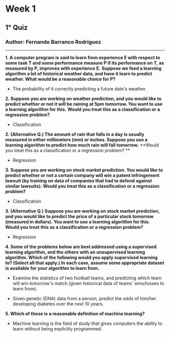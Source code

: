 ﻿# Week 1

## 1° Quiz

### Author: Fernando Barranco Rodríguez

---


**1. A computer program is said to learn from experience E with respect to some task T and some performance measure P if its performance on T, as measured by P, improves with experience E.**
**Suppose we feed a learning algorithm a lot of historical weather data, and have it learn to predict weather. What would be a reasonable choice for P?**

* The probability of it correctly predicting a future date's weather.

**2. Suppose you are working on weather prediction, and you would like to predict whether or not it will be raining at 5pm tomorrow. You want to use a learning algorithm for this.**
**Would you treat this as a classification or a regression problem?**

* Classification

**2. (Alternative Q.) The amount of rain that falls in a day is usually measured in either millimeters (mm) or inches. Suppose you use a learning algorithm to predict how much rain will fall tomorrow.**
**Would you treat this as a classification or a regression problem? **

* Regression

**3. Suppose you are working on stock market prediction. You would like to predict whether or not a certain company will win a patent infringement lawsuit (by training on data of companies that had to defend against similar lawsuits). Would you treat this as a classification or a regression problem?**

* Classification

**3. (Alternative Q.) Suppose you are working on stock market prediction, and you would like to predict the price of a particular stock tomorrow (measured in dollars). You want to use a learning algorithm for this.**
**Would you treat this as a classification or a regression problem?**

* Regression

**4. Some of the problems below are best addressed using a supervised learning algorithm, and the others with an unsupervised learning algorithm. Which of the following would you apply supervised learning to? (Select all that apply.) In each case, assume some appropriate dataset is available for your algorithm to learn from.**

* Examine the statistics of two football teams, and predicting which team will win tomorrow's match (given historical data of teams' wins/losses to learn from).

* Given genetic (DNA) data from a person, predict the odds of him/her developing diabetes over the next 10 years.

**5. Which of these is a reasonable definition of machine learning?**

* Machine learning is the field of study that gives computers the ability to learn without being explicitly programmed.








